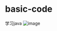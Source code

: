 # basic-code
学习java
![image](https://user-images.githubusercontent.com/88382462/191153955-746ade56-8bb6-4977-a477-283ca3bc60a8.png)
